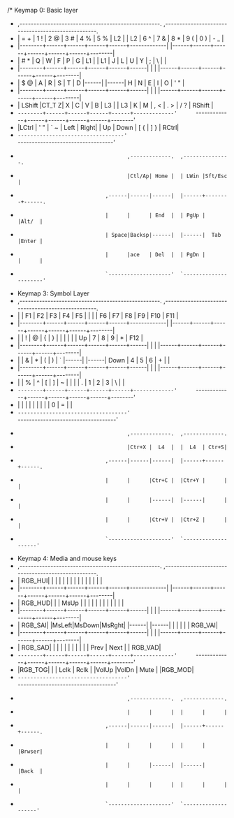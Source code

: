 /* Keymap 0: Basic layer
 * ,--------------------------------------------------.      ,--------------------------------------------------.
 * |  =   + |  1 ! |  2 @ |  3 # |  4 % |  5 % |  L2  |      |  L2  |  6 ^ |  7 & |  8 * |  9 ( |  0 ) |  - _   |
 * |--------+------+------+------+------+-------------|      |------+------+------+------+------+------+--------|
 * |  #   * |   Q  |   W  |   F  |   P  |   G  |  L1  |      |  L1  |   J  |   L  |   U  |   Y  |   ;  |  \ |   |
 * |--------+------+------+------+------+------|      |      |      |------+------+------+------+------+--------|
 * |  $   @ |   A  |   R  |   S  |   T  |   D  |------|      |------|   H  |   N  |   E  |   I  |   O  |  ' "   |
 * |--------+------+------+------+------+------|      |      |      |------+------+------+------+------+--------|
 * | LShift |CT_T Z|   X  |   C  |   V  |   B  |  L3  |      |  L3  |   K  |   M  |  , <  | . > |  / ? | RShift |
 * `--------+------+------+------+------+-------------'      `-------------+------+------+------+------+--------'
 *   |LCtrl |  ' " |  ` ~ | Left | Right|                                  |  Up  | Down |  [ { |  ] } | RCtrl|
 *   `----------------------------------'                                  `----------------------------------'
 *                                        ,-------------.  ,---------------.
 *                                        |Ctl/Ap| Home |  | LWin |Sft/Esc |
 *                                 ,------|------|------|  |------+--------+------.
 *                                 |      |      | End  |  | PgUp |        |Alt/  |
 *                                 | Space|Backsp|------|  |------|  Tab   |Enter |
 *                                 |      |ace   | Del  |  | PgDn |        |      |
 *                                 `--------------------'  `----------------------'
* Keymap 3: Symbol Layer
* ,--------------------------------------------------.      ,--------------------------------------------------.
* |        |  F1  |  F2  |  F3  |  F4  |  F5  |      |      |      |  F6  |  F7  |  F8  |  F9  |  F10 |   F11  |
* |--------+------+------+------+------+-------------|      |------+------+------+------+------+------+--------|
* |        |   !  |   @  |   {  |   }  |   |  |      |      |      |   Up |   7  |   8  |   9  |   *  |   F12  |
* |--------+------+------+------+------+------|      |      |      |------+------+------+------+------+--------|
* |        |   &  |   *  |   (  |   )  |   `  |------|      |------| Down |   4  |   5  |   6  |   +  |        |
* |--------+------+------+------+------+------|      |      |      |------+------+------+------+------+--------|
* |        |   %  |   ^  |   [  |   ]  |   ~  |      |      |      |   .  |   1  |   2  |   3  |   \  |        |
* `--------+------+------+------+------+-------------'      `-------------+------+------+------+------+--------'
*  |       |      |      |      |      |                                  |      |      |   0  |   =  |       |
*  `-----------------------------------'                                  `-----------------------------------'
*                                        ,-------------.  ,-------------.
*                                        |Ctr+X |  L4  |  |  L4  | Ctr+S|
*                                 ,------|------|------|  |------+------+------.
*                                 |      |      |Ctr+C |  |Ctr+Y |      |      |
*                                 |      |      |------|  |------|      |      |
*                                 |      |      |Ctr+V |  |Ctr+Z |      |      |
*                                 `--------------------'  `--------------------'
* Keymap 4: Media and mouse keys
 * ,--------------------------------------------------.      ,--------------------------------------------------.
 * | RGB_HUI|      |      |      |      |      |      |      |      |      |      |      |      |      |        |
 * |--------+------+------+------+------+-------------|      |------+------+------+------+------+------+--------|
 * | RGB_HUD|      |      | MsUp |      |      |      |      |      |      |      |      |      |      |        |
 * |--------+------+------+------+------+------|      |      |      |------+------+------+------+------+--------|
 * | RGB_SAI|      |MsLeft|MsDown|MsRght|      |------|      |------|      |      |      |      |      | RGB_VAI|
 * |--------+------+------+------+------+------|      |      |      |------+------+------+------+------+--------|
 * | RGB_SAD|      |      |      |      |      |      |      |      |      |      | Prev | Next |      | RGB_VAD|
 * `--------+------+------+------+------+-------------'      `-------------+------+------+------+------+--------'
 *  |RGB_TOG|      |      | Lclk | Rclk |                                  |VolUp |VolDn | Mute |      |RGB_MOD|
 *  `-----------------------------------'                                  `-----------------------------------'
 *                                        ,-------------.  ,-------------.
 *                                        |      |      |  |      |      |
 *                                 ,------|------|------|  |------+------+------.
 *                                 |      |      |      |  |      |      |Brwser|
 *                                 |      |      |------|  |------|      |Back  |
 *                                 |      |      |      |  |      |      |      |
 *                                 `--------------------'  `--------------------'